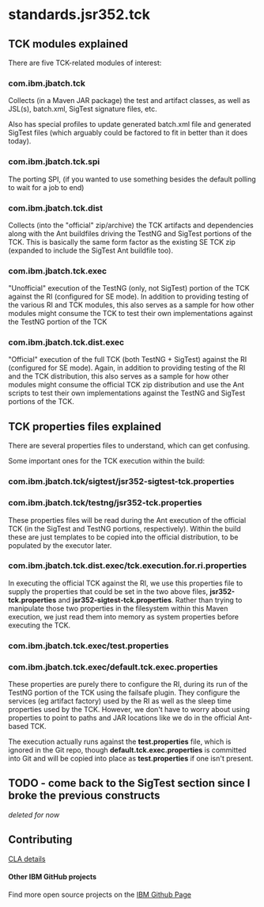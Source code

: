 standards.jsr352.tck
=======================

## TCK modules explained

There are five TCK-related modules of interest:

### com.ibm.jbatch.tck

Collects (in a Maven JAR package) the test and artifact classes, as well as JSL(s), batch.xml, SigTest signature files, etc.  

Also has special profiles to update generated batch.xml file and generated SigTest files (which arguably could be factored
to fit in better than it does today).

### com.ibm.jbatch.tck.spi

The porting SPI, (if you wanted to use something besides the default polling to wait for a job to end)

### com.ibm.jbatch.tck.dist

Collects (into the "official" zip/archive) the TCK artifacts and dependencies along with the Ant buildfiles driving the TestNG and SigTest portions of the TCK.
This is basically the same form factor as the existing SE TCK zip (expanded to include the SigTest Ant buildfile too).

### com.ibm.jbatch.tck.exec

"Unofficial" execution of the TestNG (only, not SigTest) portion of the TCK against the RI (configured for SE mode).
In addition to providing testing of the various RI and TCK modules, this also serves as a sample for how other modules might consume the TCK
to test their own implementations against the TestNG portion of the TCK

### com.ibm.jbatch.tck.dist.exec

"Official" execution of the full TCK (both TestNG + SigTest) against the RI (configured for SE mode).
Again, in addition to providing testing of the RI and the TCK distribution, this also serves as a sample for how other modules might consume the
official TCK zip distribution and use the Ant scripts to test their own implementations against the TestNG and SigTest portions of the TCK.


## TCK properties files explained

There are several properties files to understand, which can get confusing. 

Some important ones for the TCK execution within the build:

### com.ibm.jbatch.tck/sigtest/jsr352-sigtest-tck.properties
### com.ibm.jbatch.tck/testng/jsr352-tck.properties
These properties files will be read during the Ant execution of the official TCK (in the SigTest and TestNG portions, respectively).
Within the build these are just templates to be copied into the official distribution, to be populated by the executor later.

### com.ibm.jbatch.tck.dist.exec/tck.execution.for.ri.properties
In executing the official TCK against the RI, we use this properties file to supply the properties that could be set in the two
above files, **jsr352-tck.properties** and **jsr352-sigtest-tck.properties**.  Rather than trying to manipulate those two
properties in the filesystem within this Maven execution, we just read them into memory as system properties before executing the TCK.

### com.ibm.jbatch.tck.exec/test.properties
### com.ibm.jbatch.tck.exec/default.tck.exec.properties
These properties are purely there to configure the RI, during its run of the TestNG portion of the TCK using the failsafe plugin.
They configure the services (eg artifact factory) used by the RI as well as the sleep time properties used by the TCK.
However, we don't have to worry about using properties to point to paths and JAR locations like we do in the official Ant-based TCK.

The execution actually runs against the **test.properties** file, which is ignored in the Git
repo, though **default.tck.exec.properties** is committed into Git and will be copied into place as **test.properties** if one isn't present.

## TODO - come back to the SigTest section since I broke the previous constructs
*deleted for now*

## Contributing

[CLA details](CONTRIBUTING.md)

#### Other IBM GitHub projects

Find more open source projects on the [IBM Github Page](http://ibm.github.io/)

